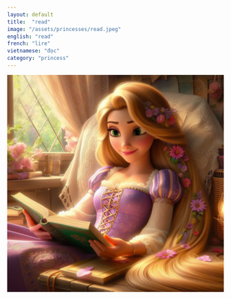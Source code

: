```yaml
---
layout: default
title:  "read"
image: "/assets/princesses/read.jpeg"
english: "read"
french: "lire"
vietnamese: "đọc"
category: "princess"
---
```


![read](/assets/princesses/read.jpeg)